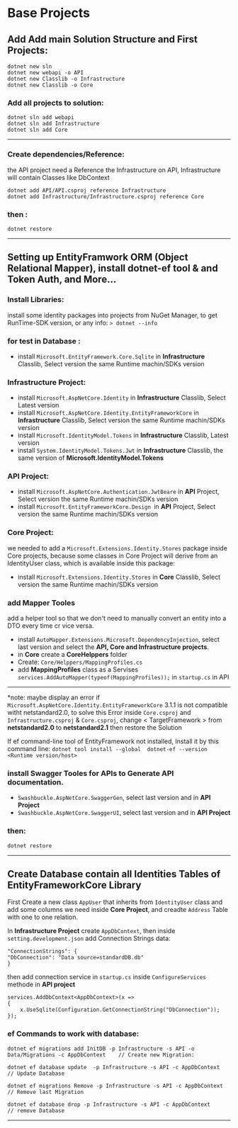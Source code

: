 # Base Projects

## Add Add main Solution Structure and First Projects:
```
dotnet new sln
dotnet new webapi -o API
dotnet new Classlib -o Infrastructure
dotnet new Classlib -o Core
```

### Add all projects to solution:
```
dotnet sln add webapi
dotnet sln add Infrastructure
dotnet sln add Core
```
---
### Create dependencies/Reference:
the API project need a Reference the Infrastructure on API, Infrastructure will contain Classes like DbContext 
```
dotnet add API/API.csproj reference Infrastructure
dotnet add Infrastructure/Infrastructure.csproj reference Core
```
### then :
```
dotnet restore
```
---
## Setting up EntityFramwork ORM (Object Relational Mapper), install dotnet-ef tool & and Token Auth, and More...
### Install Libraries:
install some identity packages into projects from NuGet Manager, to get RunTime-SDK version, or any info: ```> dotnet --info``` 
### for test in Database :
- install ``Microsoft.EntityFramework.Core.Sqlite`` in **Infrastructure** Classlib, Select version the same Runtime machin/SDKs version

### Infrastructure Project:
- install ``Microsoft.AspNetCore.Identity`` in **Infrastructure** Classlib, Select Latest version 
- install ``Microsoft.AspNetCore.Identity.EntityFrameworkCore`` in **Infrastructure** Classlib, Select version the same Runtime machin/SDKs version
- install ``Microsoft.IdentityModel.Tokens`` in **Infrastructure** Classlib, Latest version
- install ``System.IdentityModel.Tokens.Jwt`` in **Infrastructure** Classlib, the same version of **Microsoft.IdentityModel.Tokens**

### API Project:
- install ``Microsoft.AspNetCore.Authentication.JwtBeare`` in **API** Project, Select version the same Runtime machin/SDKs version
- install ``Microsoft.EntityFrameworkCore.Design ``in **API** Project, Select version the same Runtime machin/SDKs version

### Core Project:
we needed to add a ``Microsoft.Extensions.Identity.Stores`` package inside Core projects, because some classes in Core Project will derive from an IdentityUser class, which is available inside this package:
- install ``Microsoft.Extensions.Identity.Stores`` in **Core** Classlib, Select version the same Runtime machin/SDKs version

### add Mapper Tooles
add a helper tool so that we don't need to manually convert an entity into a DTO every time cr vice versa.
- install ``AutoMapper.Extensions.Microsoft.DependencyInjection``, select last version and select the **API, Core and Infrastructure projects**.
- in **Core** create a **CoreHelppers** folder
- Create: ``Core/Helppers/MappingProfiles.cs``
- add **MappingProfiles** class as a Servises ``services.AddAutoMapper(typeof(MappingProfiles));`` in ``startup.cs`` in API

---
*note: maybe display an error if ``Microsoft.AspNetCore.Identity.EntityFrameworkCore`` 3.1.1 is not compatible witht netstandard2.0, to solve this Error inside ``Core.csproj`` and ``Infrastructure.csproj`` & ``Core.csproj``, change < TargetFramework > from **netstandard2.0** to **netstandard2.1** then restore the Solution

If ef command-line tool of EntityFramework not installed, Install it by this command line:  ```dotnet tool install --global  dotnet-ef --version <Runtime version/host>```


### install Swagger Tooles for APIs to Generate API documentation.
- ``Swashbuckle.AspNetCore.SwaggerGen``, select last version and in **API Project**
- ``Swashbuckle.AspNetCore.SwaggerUI``, select last version and in **API Project**

### then:
```
dotnet restore
```
---

## Create Database contain all  Identities  Tables of EntityFrameworkCore Library
First Create a new class ``AppUser`` that inherits from ``IdentityUser`` class and add some columns we need inside **Core Project**, and creadte ``Address`` Table with one to one relation.

In **Infrastructure Project** create ``AppDbContext``, then inside ``setting.development.json`` add Connection Strings data:
```
"ConnectionStrings": {
"DbConnection": "Data source=standardDB.db"
}
```
then add connection service in ``startup.cs``  inside ``ConfigureServices`` methode in **API project**
```
services.AddDbContext<AppDbContext>(x =>
{
    x.UseSqlite(Configuration.GetConnectionString("DbConnection"));
});
```

###  ef Commands to work with database:
```
dotnet ef migrations add InitDB -p Infrastructure -s API -o Data/Migrations -c AppDbContext    // Create new Migration:

dotnet ef database update  -p Infrastructure -s API -c AppDbContext         // Update Database

dotnet ef migrations Remove -p Infrastructure -s API -c AppDbContext        // Remove last Migration

dotnet ef database drop -p Infrastructure -s API -c AppDbContext            // remove Database
```
---





